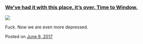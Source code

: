 
### [We’ve had it with this place, it’s over. Time to Window.](https://fazthebro.com/2017/06/08/weve-had-it-with-this-place-its-over-time-to-window/)

![](https://fazthebro.com/wp-content/uploads/2017/06/jail.jpg)

Fuck. Now we are even more depressed.

Posted on [June 8, 2017](https://fazthebro.com/2017/06/08/brill-time-at-the-warwick/)
